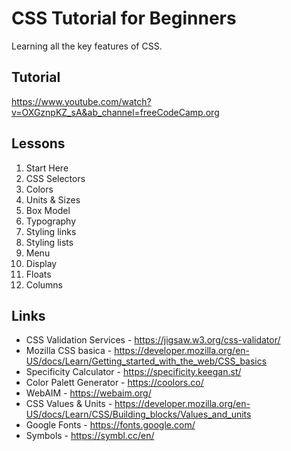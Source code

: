 # CSS Tutorial for Beginners

Learning all the key features of CSS.


## Tutorial

https://www.youtube.com/watch?v=OXGznpKZ_sA&ab_channel=freeCodeCamp.org


## Lessons

01. Start Here
02. CSS Selectors
03. Colors
04. Units & Sizes
05. Box Model
06. Typography
07. Styling links
08. Styling lists
09. Menu
10. Display
11. Floats
12. Columns



## Links
- CSS Validation Services - https://jigsaw.w3.org/css-validator/
- Mozilla CSS basica - https://developer.mozilla.org/en-US/docs/Learn/Getting_started_with_the_web/CSS_basics
- Specificity Calculator - https://specificity.keegan.st/
- Color Palett Generator - https://coolors.co/
- WebAIM - https://webaim.org/
- CSS Values & Units - https://developer.mozilla.org/en-US/docs/Learn/CSS/Building_blocks/Values_and_units
- Google Fonts - https://fonts.google.com/
- Symbols - https://symbl.cc/en/

